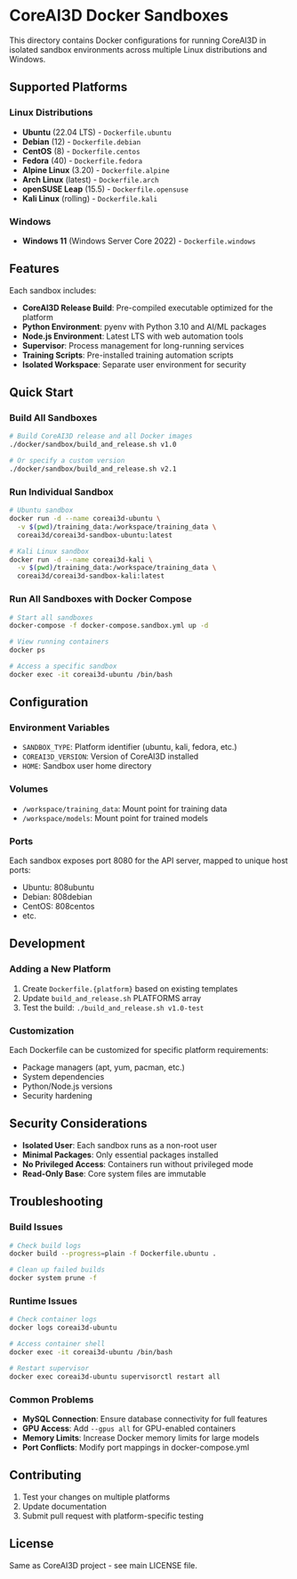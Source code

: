 # CoreAI3D Docker Sandboxes

This directory contains Docker configurations for running CoreAI3D in isolated sandbox environments across multiple Linux distributions and Windows.

## Supported Platforms

### Linux Distributions
- **Ubuntu** (22.04 LTS) - `Dockerfile.ubuntu`
- **Debian** (12) - `Dockerfile.debian`
- **CentOS** (8) - `Dockerfile.centos`
- **Fedora** (40) - `Dockerfile.fedora`
- **Alpine Linux** (3.20) - `Dockerfile.alpine`
- **Arch Linux** (latest) - `Dockerfile.arch`
- **openSUSE Leap** (15.5) - `Dockerfile.opensuse`
- **Kali Linux** (rolling) - `Dockerfile.kali`

### Windows
- **Windows 11** (Windows Server Core 2022) - `Dockerfile.windows`

## Features

Each sandbox includes:
- **CoreAI3D Release Build**: Pre-compiled executable optimized for the platform
- **Python Environment**: pyenv with Python 3.10 and AI/ML packages
- **Node.js Environment**: Latest LTS with web automation tools
- **Supervisor**: Process management for long-running services
- **Training Scripts**: Pre-installed training automation scripts
- **Isolated Workspace**: Separate user environment for security

## Quick Start

### Build All Sandboxes
```bash
# Build CoreAI3D release and all Docker images
./docker/sandbox/build_and_release.sh v1.0

# Or specify a custom version
./docker/sandbox/build_and_release.sh v2.1
```

### Run Individual Sandbox
```bash
# Ubuntu sandbox
docker run -d --name coreai3d-ubuntu \
  -v $(pwd)/training_data:/workspace/training_data \
  coreai3d/coreai3d-sandbox-ubuntu:latest

# Kali Linux sandbox
docker run -d --name coreai3d-kali \
  -v $(pwd)/training_data:/workspace/training_data \
  coreai3d/coreai3d-sandbox-kali:latest
```

### Run All Sandboxes with Docker Compose
```bash
# Start all sandboxes
docker-compose -f docker-compose.sandbox.yml up -d

# View running containers
docker ps

# Access a specific sandbox
docker exec -it coreai3d-ubuntu /bin/bash
```

## Configuration

### Environment Variables
- `SANDBOX_TYPE`: Platform identifier (ubuntu, kali, fedora, etc.)
- `COREAI3D_VERSION`: Version of CoreAI3D installed
- `HOME`: Sandbox user home directory

### Volumes
- `/workspace/training_data`: Mount point for training data
- `/workspace/models`: Mount point for trained models

### Ports
Each sandbox exposes port 8080 for the API server, mapped to unique host ports:
- Ubuntu: 808ubuntu
- Debian: 808debian
- CentOS: 808centos
- etc.

## Development

### Adding a New Platform
1. Create `Dockerfile.{platform}` based on existing templates
2. Update `build_and_release.sh` PLATFORMS array
3. Test the build: `./build_and_release.sh v1.0-test`

### Customization
Each Dockerfile can be customized for specific platform requirements:
- Package managers (apt, yum, pacman, etc.)
- System dependencies
- Python/Node.js versions
- Security hardening

## Security Considerations

- **Isolated User**: Each sandbox runs as a non-root user
- **Minimal Packages**: Only essential packages installed
- **No Privileged Access**: Containers run without privileged mode
- **Read-Only Base**: Core system files are immutable

## Troubleshooting

### Build Issues
```bash
# Check build logs
docker build --progress=plain -f Dockerfile.ubuntu .

# Clean up failed builds
docker system prune -f
```

### Runtime Issues
```bash
# Check container logs
docker logs coreai3d-ubuntu

# Access container shell
docker exec -it coreai3d-ubuntu /bin/bash

# Restart supervisor
docker exec coreai3d-ubuntu supervisorctl restart all
```

### Common Problems
- **MySQL Connection**: Ensure database connectivity for full features
- **GPU Access**: Add `--gpus all` for GPU-enabled containers
- **Memory Limits**: Increase Docker memory limits for large models
- **Port Conflicts**: Modify port mappings in docker-compose.yml

## Contributing

1. Test your changes on multiple platforms
2. Update documentation
3. Submit pull request with platform-specific testing

## License

Same as CoreAI3D project - see main LICENSE file.